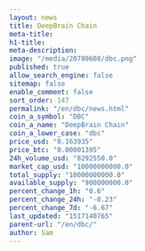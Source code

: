 ```yaml
---
layout: news
title: DeepBrain Chain
meta-title: 
h1-title: 
meta-description: 
image: "/media/20780608/dbc.png"
published: true
allow_search_engine: false
sitemap: false
enable_comment: false
sort_order: 147
permalink: "/en/dbc/news.html"
coin_a_symbol: "DBC"
coin_a_name: "DeepBrain Chain"
coin_a_lower_case: "dbc"
price_usd: "0.163935"
price_btc: "0.00001395"
24h_volume_usd: "8292550.0"
market_cap_usd: "10000000000.0"
total_supply: "10000000000.0"
available_supply: "900000000.0"
percent_change_1h: "0.6"
percent_change_24h: "-0.23"
percent_change_7d: "-6.67"
last_updated: "1517140765"
parent-url: "/en/dbc/"
author: Sam
---
```


